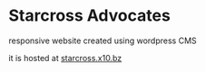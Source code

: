 # Starcross Advocates

responsive website created using wordpress CMS

it is hosted at [starcross.x10.bz](https://starcross.x10.bz)
